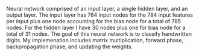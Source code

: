 Neural network comprised of an input layer, a single hidden layer, and an output layer. 
The input layer has 784 input nodes for the 784 input features per input plus one node accounting for the bias node for a total of 785 nodes.
For the hidden layer I have 30 nodes plus one for bias node for a total of 31 nodes.
The goal of this neural network is to classify handwritten digits.
My implemenation includes matrix multiplication, forward phase, backpropagation phase, and updating the weights.
